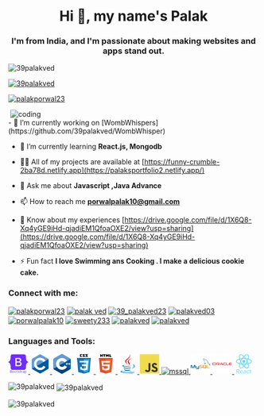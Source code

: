 
<!--[![MasterHead](https://github.com/39palakved/banner/blob/main/github-header-image%20(1).png)](https://github.com/39palakved)-->
<h1 align="center">Hi 👋, my name's Palak</h1>
<h3 align="center">I'm from India, and I'm passionate about making websites and apps stand out.</h3>

<p align="left"> <img src="https://komarev.com/ghpvc/?username=39palakved&label=Profile%20views&color=0e75b6&style=flat" alt="39palakved"/> </p>

<p align="left"> <a href="https://github.com/ryo-ma/github-profile-trophy"><img src="https://github-profile-trophy.vercel.app/?username=39palakved" alt="39palakved" /></a> </p>

<p align="left"> <a href="https://twitter.com/palakporwal23" target="blank"><img src="https://img.shields.io/twitter/follow/palakporwal23?logo=twitter&style=for-the-badge" alt="palakporwal23" /></a> </p>
<img align="right" alt="coding" width="500" src="https://encrypted-tbn0.gstatic.com/images?q=tbn:ANd9GcQUHHelMnrA99F1vB3UorS_k8_2w-3rw2aLig&s"></img>
- 🔭 I’m currently working on [WombWhispers](https://github.com/39palakved/WombWhisper)

- 🌱 I’m currently learning **React.js, Mongodb**

- 👨‍💻 All of my projects are available at [https://funny-crumble-2ba78d.netlify.app](https://palaksportfolio2.netlify.app/)

- 💬 Ask me about **Javascript ,Java Advance**

- 📫 How to reach me **porwalpalak10@gmail.com**

- 📄 Know about my experiences [https://drive.google.com/file/d/1X6Q8-Xq4yGE9iHd-qjadiEM1QfoaOXE2/view?usp=sharing](https://drive.google.com/file/d/1X6Q8-Xq4yGE9iHd-qjadiEM1QfoaOXE2/view?usp=sharing)

- ⚡ Fun fact **I love Swimming ans Cooking . I make a delicious cookie cake.**

<h3 align="left">Connect with me:</h3>
<p align="left">
<a href="https://twitter.com/palakporwal23" target="blank"><img align="center" src="https://raw.githubusercontent.com/rahuldkjain/github-profile-readme-generator/master/src/images/icons/Social/twitter.svg" alt="palakporwal23" height="30" width="40" /></a>
<a href="https://linkedin.com/in/palak ved" target="blank"><img align="center" src="https://raw.githubusercontent.com/rahuldkjain/github-profile-readme-generator/master/src/images/icons/Social/linked-in-alt.svg" alt="palak ved" height="30" width="40" /></a>
<a href="https://www.youtube.com/c/39_palakved23" target="blank"><img align="center" src="https://raw.githubusercontent.com/rahuldkjain/github-profile-readme-generator/master/src/images/icons/Social/youtube.svg" alt="39_palakved23" height="30" width="40" /></a>
<a href="https://www.codechef.com/users/palakved03" target="blank"><img align="center" src="https://cdn.jsdelivr.net/npm/simple-icons@3.1.0/icons/codechef.svg" alt="palakved03" height="30" width="40" /></a>
<a href="https://www.hackerrank.com/porwalpalak10" target="blank"><img align="center" src="https://raw.githubusercontent.com/rahuldkjain/github-profile-readme-generator/master/src/images/icons/Social/hackerrank.svg" alt="porwalpalak10" height="30" width="40" /></a>
<a href="https://codeforces.com/profile/sweety233" target="blank"><img align="center" src="https://raw.githubusercontent.com/rahuldkjain/github-profile-readme-generator/master/src/images/icons/Social/codeforces.svg" alt="sweety233" height="30" width="40" /></a>
<a href="https://www.leetcode.com/palakved" target="blank"><img align="center" src="https://raw.githubusercontent.com/rahuldkjain/github-profile-readme-generator/master/src/images/icons/Social/leet-code.svg" alt="palakved" height="30" width="40" /></a>
<a href="https://auth.geeksforgeeks.org/user/palakved" target="blank"><img align="center" src="https://raw.githubusercontent.com/rahuldkjain/github-profile-readme-generator/master/src/images/icons/Social/geeks-for-geeks.svg" alt="palakved" height="30" width="40" /></a>
</p>

<h3 align="left">Languages and Tools:</h3>
<p align="left"> <a href="https://getbootstrap.com" target="_blank" rel="noreferrer"> <img src="https://raw.githubusercontent.com/devicons/devicon/master/icons/bootstrap/bootstrap-plain-wordmark.svg" alt="bootstrap" width="40" height="40"/> </a> <a href="https://www.cprogramming.com/" target="_blank" rel="noreferrer"> <img src="https://raw.githubusercontent.com/devicons/devicon/master/icons/c/c-original.svg" alt="c" width="40" height="40"/> </a> <a href="https://www.w3schools.com/cpp/" target="_blank" rel="noreferrer"> <img src="https://raw.githubusercontent.com/devicons/devicon/master/icons/cplusplus/cplusplus-original.svg" alt="cplusplus" width="40" height="40"/> </a> <a href="https://www.w3schools.com/css/" target="_blank" rel="noreferrer"> <img src="https://raw.githubusercontent.com/devicons/devicon/master/icons/css3/css3-original-wordmark.svg" alt="css3" width="40" height="40"/> </a> <a href="https://www.w3.org/html/" target="_blank" rel="noreferrer"> <img src="https://raw.githubusercontent.com/devicons/devicon/master/icons/html5/html5-original-wordmark.svg" alt="html5" width="40" height="40"/> </a> <a href="https://www.java.com" target="_blank" rel="noreferrer"> <img src="https://raw.githubusercontent.com/devicons/devicon/master/icons/java/java-original.svg" alt="java" width="40" height="40"/> </a> <a href="https://developer.mozilla.org/en-US/docs/Web/JavaScript" target="_blank" rel="noreferrer"> <img src="https://raw.githubusercontent.com/devicons/devicon/master/icons/javascript/javascript-original.svg" alt="javascript" width="40" height="40"/> </a> <a href="https://www.microsoft.com/en-us/sql-server" target="_blank" rel="noreferrer"> <img src="https://www.svgrepo.com/show/303229/microsoft-sql-server-logo.svg" alt="mssql" width="40" height="40"/> </a> <a href="https://www.mysql.com/" target="_blank" rel="noreferrer"> <img src="https://raw.githubusercontent.com/devicons/devicon/master/icons/mysql/mysql-original-wordmark.svg" alt="mysql" width="40" height="40"/> </a> <a href="https://www.oracle.com/" target="_blank" rel="noreferrer"> <img src="https://raw.githubusercontent.com/devicons/devicon/master/icons/oracle/oracle-original.svg" alt="oracle" width="40" height="40"/> </a> <a href="https://reactjs.org/" target="_blank" rel="noreferrer"> <img src="https://raw.githubusercontent.com/devicons/devicon/master/icons/react/react-original-wordmark.svg" alt="react" width="40" height="40"/> </a> </p>

<p><img align="left" src="https://github-readme-stats.vercel.app/api/top-langs?username=39palakved&show_icons=true&locale=en&layout=compact" alt="39palakved" /></p>

<p>&nbsp;<img align="center" src="https://github-readme-stats.vercel.app/api?username=39palakved&show_icons=true&locale=en" alt="39palakved" /></p>

<p><img align="center" src="https://github-readme-streak-stats.herokuapp.com/?user=39palakved&" alt="39palakved" /></p>

